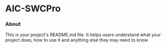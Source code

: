 AIC-SWCPro
==========

### About

This is your project's README.md file. It helps users understand what your
project does, how to use it and anything else they may need to know.